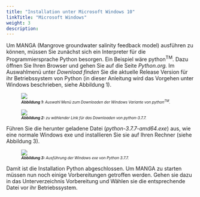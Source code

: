 ```yaml
---
title: "Installation unter Microsoft Windows 10"
linkTitle: "Microsoft Windows"
weight: 3
description:
---
```

Um MANGA (Mangrove groundwater salinity feedback model) ausführen zu können, müssen Sie zunächst sich ein Interpreter für die Programmiersprache Python besorgen. Ein Beispiel wäre python<sup>T</sup><sup>M</sup>. Dazu öffnen Sie Ihren Browser und gehen Sie auf die Seite *Python.org.* Im Auswahlmenü unter *Download finden* Sie die aktuelle Release Version für ihr Betriebssystem von Python (in dieser Anleitung wird das Vorgehen unter Windows beschrieben, siehe Abbildung 1).

<figure>
<img src="/pictures/Auswahl_Menue_zum_Downloaden_der_Windows_Variante_von_pythonTM.jpg">
<figcaption><font size = "1"><i><b>Abbildung 1:</b> Auswahl Menü zum Downloaden der Windows Variante von python<sup>T</sup><sup>M</sup>.</i></font></figcaption>
</figure><p>

<figure>
<img src="/pictures/zu_waehlender_Link_für_das_Downloaden_von_python-3_7_7.jpg">
<figcaption><font size = "1"><i><b>Abbildung 2:</b> zu wählender Link für das Downloaden von python-3.7.7.</i></font></figcaption>
</figure><p>

Führen Sie die herunter geladene Datei (*python-3.7.7-amd64.exe*) aus, wie eine normale Windows exe und installieren Sie sie auf Ihren Rechner (siehe Abbildung 3). 

<figure>
<img src="/pictures/Ausfuehrung_der_Windows_exe_von_Python_3_7_7.jpg">
<figcaption><font size = "1"><i><b>Abbildung 3:</b> Ausführung der Windows exe von Python 3.7.7.</i></font></figcaption>
</figure><p>

Damit ist die Installation Python abgeschlossen. Um MANGA zu starten müssen nun noch einige Vorbereitungen getroffen werden. Gehen sie dazu in das Unterverzeichnis Vorbereitung und Wählen sie die entsprechende Datei vor ihr Betriebssystem. 
